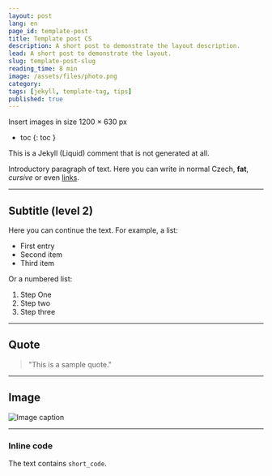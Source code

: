```yaml
---
layout: post
lang: en
page_id: template-post
title: Template post CS
description: A short post to demonstrate the layout description.
lead: A short post to demonstrate the layout.
slug: template-post-slug
reading_time: 8 min
image: /assets/files/photo.png
category: 
tags: [jekyll, template-tag, tips]
published: true
---
```


Insert images in size 1200 × 630 px

- toc
{: toc }




This is a Jekyll (Liquid) comment that is not generated at all.


Introductory paragraph of text. Here you can write in normal Czech, **fat**, _cursive_ or even [links](https://example.com).

---

## Subtitle (level 2)

Here you can continue the text. For example, a list:

- First entry
- Second item
- Third item

Or a numbered list:

1. Step One
2. Step two
3. Step three

---

## Quote

> "This is a sample quote."

---

## Image

![Image caption](/assets/files/images/photo..png)

---

### Inline code
The text contains `short_code`.